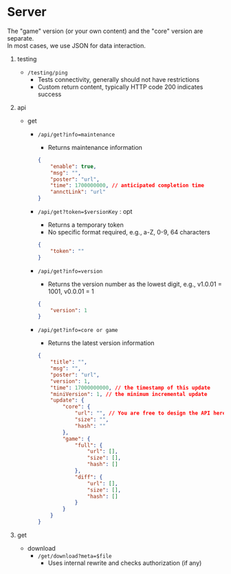 # Server

The "game" version (or your own content) and the "core" version are separate.  
In most cases, we use JSON for data interaction.

1. testing
    - `/testing/ping`
        - Tests connectivity, generally should not have restrictions
        - Custom return content, typically HTTP code 200 indicates success
2. api
    - get
        - `/api/get?info=maintenance`
            - Returns maintenance information

            ```json
            {
                "enable": true,
                "msg": "",
                "poster": "url",
                "time": 1700000000, // anticipated completion time
                "annctLink": "url"
            }
            ```

        - `/api/get?token=$versionKey` : opt
            - Returns a temporary token
            - No specific format required, e.g., a-Z, 0-9, 64 characters

            ```json
            {
                "token": ""
            }
            ```

        - `/api/get?info=version`
            - Returns the version number as the lowest digit, e.g., v1.0.01 = 1001, v0.0.01 = 1

            ```json
            {
                "version": 1
            }
            ```

        - `/api/get?info=core or game`
            - Returns the latest version information

            ```json
            {
                "title": "",
                "msg": "",
                "poster": "url",
                "version": 1,
                "time": 17000000000, // the timestamp of this update
                "miniVersion": 1, // the minimum incremental update
                "update": {
                    "core": {
                        "url": "", // You are free to design the API here as you see fit.
                        "size": "",
                        "hash": ""
                    },
                    "game": {
                        "full": {
                            "url": [],
                            "size": [],
                            "hash": []
                        },
                        "diff": {
                            "url": [],
                            "size": [],
                            "hash": []
                        }
                    }
                }
            }
            ```

3. get
    - download
        - `/get/download?meta=$file`
            - Uses internal rewrite and checks authorization (if any)
